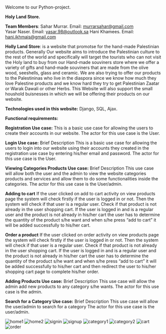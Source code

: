 

Welcome to our Python-project.

**Holy Land Store.**

**Team Members**:
Sahar Murrar. Email: murrarsahar@gmail.com  
Yasar Naser.  Email: yasar.98@outlook.sa
Hani Khamees. Email: hani.ikhmais@gmail.com 

**Holly Land Store**: is a website that promotse for the hand-made Palestinian products. Generally Our website aims to introduce the Palestinian culture to the rest of the world and specifically will target the tourists who can not visit the Holy land to buy from our Hand-made souviners store where we offer a variety of gifts and hand-made souviners that are made from the olive wood, seeshells, glass and ceramic. We are also trying to offer our products to the Palestininas who live in the diaspora since we know how much they love Palestine products and we know hard they try to get Palestinian Zaatar or Warak Dawali or other Herbs. This Website will also support the small houshold buisnesses in which we will be offering their products on our website.     


**Technologies used in this website:** Django, SQL, Ajax.

**Functional requirements:** 


**Registration Use case:**
This is a basic use case for allowing the users to create their accounts in our website. 
The actor for this use case is the User.


**Login Use case:**
Brief Description
This is a basic use case for allowing the users to login into our website using their accounts they created 
in the registration use case by entering his/her email and password.
The actor for this use case is the User.


**Viewing Categories Products Use case:**
Brief Description
This use case will allow both the user and the admin to view the website categories products and services and allow them to do some functionalities inside
the categories.
The actor for this use case is the User/admin.


**Adding to cart**
If the user clicked on add to cart activity on view products page the system will check firstly if the user is logged in or not.
Then the system will check if that user is a regular user.
Check if that product is not already in the user shopping cart.
If the user is logged in and is a regular user and the product is not already in his/her cart the user has to determine
the quantity of the product s/he want and when s/he press “add to cart” it will be added successfully to his/her cart.


**Order a product**
If the user clicked on order activity on view products page the system will check firstly if the user is logged in or not.
Then the system will check if that user is a regular user.
Check if that product is not already in the user shopping cart.
If the user is logged in and is a regular user and the product is not already in his/her cart the user has to determine the quantity 
of the product s/he want and when s/he press “add to cart” it will be added successfully to his/her cart and then redirect the user to his/her
shopping cart page to complete his/her order.




**Adding Products Use case:**
Brief Description
This use case will allow the admin add new products to any category s/he wants.
The actor for this use case is the admin.



**Search for a Category Use case:**
Brief Description
This use case will allow the user/admin to search for a category
The actor for this use case is the user/admin.

![home1](https://user-images.githubusercontent.com/39792032/120991527-68a52600-c78a-11eb-8a93-123283f346ef.PNG)
![home2](https://user-images.githubusercontent.com/39792032/120991581-722e8e00-c78a-11eb-8c4e-07b93d5726f9.PNG)
![signin](https://user-images.githubusercontent.com/39792032/120991612-79ee3280-c78a-11eb-8526-7e5a1dc22e4e.PNG)
![signup](https://user-images.githubusercontent.com/39792032/120991643-7f4b7d00-c78a-11eb-9b49-82f45c1bc630.PNG)
![category1](https://user-images.githubusercontent.com/39792032/120991659-82df0400-c78a-11eb-82fa-9c2603271a7c.PNG)
![category2](https://user-images.githubusercontent.com/39792032/120991718-938f7a00-c78a-11eb-9944-d1d3edf7677b.PNG)
![cart](https://user-images.githubusercontent.com/39792032/120991729-95593d80-c78a-11eb-8d10-b7eb7553a0de.PNG)
![order](https://user-images.githubusercontent.com/39792032/120991759-9b4f1e80-c78a-11eb-86b2-cefadf255618.PNG)

